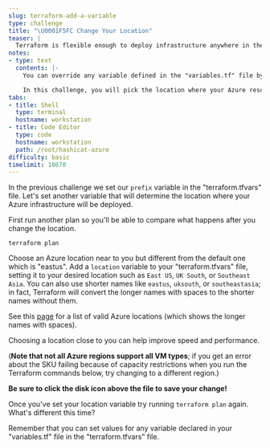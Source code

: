 ```yaml
---
slug: terraform-add-a-variable
type: challenge
title: "\U0001F5FC Change Your Location"
teaser: |
  Terraform is flexible enough to deploy infrastructure anywhere in the world. You can easily provision your applications in different geographical regions by simply changing a single variable.
notes:
- type: text
  contents: |-
    You can override any variable defined in the "variables.tf" file by setting it in your personal `terraform.tfvars` file.

    In this challenge, you will pick the location where your Azure resources should be deployed.
tabs:
- title: Shell
  type: terminal
  hostname: workstation
- title: Code Editor
  type: code
  hostname: workstation
  path: /root/hashicat-azure
difficulty: basic
timelimit: 10670
---
```

In the previous challenge we set our `prefix` variable in the "terraform.tfvars" file. Let's set another variable that will determine the location where your Azure infrastructure will be deployed.

First run another plan so you'll be able to compare what happens after you change the location.

```
terraform plan
```

Choose an Azure location near to you but different from the default one which is "eastus". Add a `location` variable to your "terraform.tfvars" file, setting it to your desired location such as `East US`, `UK South`, or `Southeast Asia`. You can also use shorter names like `eastus`, `uksouth`, or `southeastasia`; in fact, Terraform will convert the longer names with spaces to the shorter names without them.

See this [page](https://azure.microsoft.com/en-us/global-infrastructure/geographies/) for a list of valid Azure locations (which shows the longer names with spaces).

Choosing a location close to you can help improve speed and performance.

(**Note that not all Azure regions support all VM types**; if you get an error about the SKU failing because of capacity restrictions when you run the Terraform commands below, try changing to a different region.)

**Be sure to click the disk icon above the file to save your change!**

Once you've set your location variable try running `terraform plan` again. What's different this time?

Remember that you can set values for any variable declared in your "variables.tf" file in the "terraform.tfvars" file.